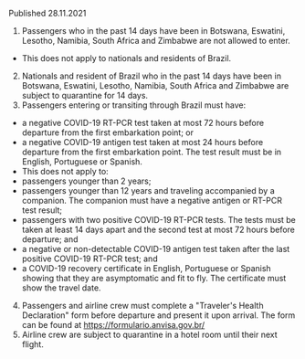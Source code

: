 Published 28.11.2021
1. Passengers who in the past 14 days have been in Botswana, Eswatini, Lesotho, Namibia, South Africa and Zimbabwe are not allowed to enter.
- This does not apply to nationals and residents of Brazil.
2. Nationals and resident of Brazil who in the past 14 days have been in Botswana, Eswatini, Lesotho, Namibia, South Africa and Zimbabwe are subject to quarantine for 14 days.
3. Passengers entering or transiting through Brazil must have:
- a negative COVID-19 RT-PCR test taken at most 72 hours before departure from the first embarkation point; or
- a negative COVID-19 antigen test taken at most 24 hours before departure from the first embarkation point. The test result must be in English, Portuguese or Spanish.
- This does not apply to:
- passengers younger than 2 years;
- passengers younger than 12 years and traveling accompanied by a companion. The companion must have a negative antigen or RT-PCR test result;
- passengers with two positive COVID-19 RT-PCR tests. The tests must be taken at least 14 days apart and the second test at most 72 hours before departure; and
- a negative or non-detectable COVID-19 antigen test taken after the last positive COVID-19 RT-PCR test; and
- a COVID-19 recovery certificate in English, Portuguese or Spanish showing that they are asymptomatic and fit to fly. The certificate must show the travel date.
4. Passengers and airline crew must complete a "Traveler's Health Declaration" form before departure and present it upon arrival. The form can be found at <a href="https://formulario.anvisa.gov.br/">https://formulario.anvisa.gov.br/</a>
5. Airline crew are subject to quarantine in a hotel room until their next flight.